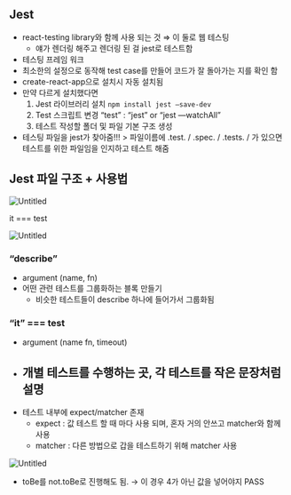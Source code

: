 ## Jest

- react-testing library와 함께 사용 되는 것 ⇒ 이 둘로 웹 테스팅
    - 얘가 렌더링 해주고 렌더링 된 걸 jest로 테스트함
- 테스팅 프레임 워크
- 최소한의 설정으로 동작해 test case를 만들어 코드가 잘 돌아가는 지를 확인 함
- create-react-app으로 설치시 자동 설치됨
- 만약 다르게 설치했다면
    1. Jest 라이브러리 설치 `npm install jest —save-dev`
    2. Test 스크립트 변경 “test” : “jest” or “jest —watchAll”
    3. 테스트 작성할 폴더 및 파일 기본 구조 생성
- 테스팅 파일을 jest가 찾아줌!!! > 파일이름에 .test. / .spec. / .tests. / 가 있으면 테스트를 위한 파일임을 인지하고 테스트 해줌

## Jest 파일 구조 + 사용법

![Untitled](https://s3-us-west-2.amazonaws.com/secure.notion-static.com/9b854b8a-494a-4309-9e61-db10514130c8/Untitled.png)

it === test

![Untitled](https://s3-us-west-2.amazonaws.com/secure.notion-static.com/c4d42634-554a-4c0a-89b2-738ff560f412/Untitled.png)

### “describe”

- argument (name, fn)
- 어떤 관련 테스트를 그룹화하는 블록 만들기
    - 비슷한 테스트들이 describe 하나에 들어가서 그룹화됨

### “it” === test

- argument (name fn, timeout)
- 개별 테스트를 수행하는 곳, 각 테스트를 작은 문장처럼 설명
    - 
- 테스트 내부에 expect/matcher 존재
    - expect : 값 테스트 할 때 마다 사용 되며, 혼자 거의 안쓰고 matcher와 함께 사용
    - matcher : 다른 방법으로 갑을 테스트하기 위해 matcher 사용

![Untitled](https://s3-us-west-2.amazonaws.com/secure.notion-static.com/1185eb29-2fc8-45bf-b7e1-d276c1035f67/Untitled.png)

- toBe를 not.toBe로 진행해도 됨. → 이 경우 4가 아닌 값을 넣어야지 PASS